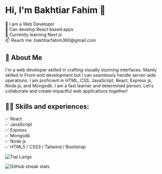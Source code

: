 # Hi, I'm Bakhtiar Fahim  👋
<p>
👑 I am a Web Developer <br/>
💪 Can develop React based apps <br/>
🌱 Currently learning Next js <br/>
📫 Reach me: bakhtiarfahim360@gmail.com <br/>
</p>

## 🚀 About Me
I'm a web developer skilled in crafting visually stunning interfaces. Mainly skilled in Front-end development but I can seamlessly handle server-side operations. I am proficient in HTML, CSS, JavaScript, React, Express js, Node.js, and Mongodb. I am a fast learner and determined person. Let's collaborate and create impactful web applications together!

## 👨‍💻 Skills and experiences:
✅ React <br> 
✅ JavaScript <br>
✅ Express <br>
✅ Mongodb <br>
✅ Node js <br>
✅ HTML5 / CSS3 / Tailwind / Bootstrap <br>

![Top Langs](https://github-readme-stats.vercel.app/api/top-langs/?username=Bakhtiar2000&layout=compact) <br/>

![GitHub streak stats](https://streak-stats.demolab.com/?user=Bakhtiar2000)  <br/>
